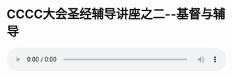 # CCCC大会圣经辅导讲座之二--基督与辅导

<audio style="width: 100%;" preload="false" controls controlslist="nodownload"><source src="//file.simai.life/audio/mp3/old/12177.mp3" type="audio/mpeg">Your browser does not support the audio element.</audio>


